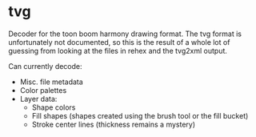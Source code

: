 # tvg
Decoder for the toon boom harmony drawing format.
The tvg format is unfortunately not documented, so this is the result of a whole lot of guessing from looking at the files in rehex and the tvg2xml output.

Can currently decode:

- Misc. file metadata
- Color palettes
- Layer data:
    - Shape colors
    - Fill shapes (shapes created using the brush tool or the fill bucket)
    - Stroke center lines (thickness remains a mystery)
